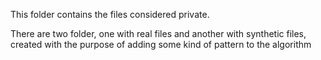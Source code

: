 This folder contains the files considered private.

There are two folder, one with real files and another with synthetic files, created with the purpose of adding some kind of pattern to the algorithm

